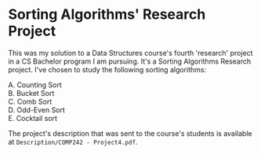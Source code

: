# Sorting Algorithms' Research Project

This was my solution to a Data Structures course's fourth 'research' project in a CS Bachelor program I am pursuing. It's a Sorting Algorithms Research project. I've chosen to study the following sorting algorithms: 

  A. Counting Sort<br />
  B. Bucket Sort<br />
  C. Comb Sort<br />
  D. Odd-Even Sort<br />
  E. Cocktail sort<br />



The project's description that was sent to the course's students is available at `Description/COMP242 - Project4.pdf`.
